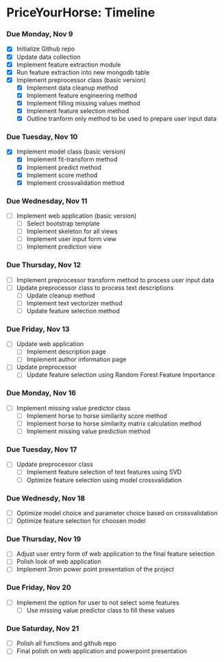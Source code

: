 # PriceYourHorse: Timeline
### Due Monday, Nov 9
-  [x] Initialize Github repo
-  [x] Update data collection
-  [x] Implement feature extraction module
-  [x] Run feature extraction into new mongodb table
-  [x] Implement preprocessor class (basic version)
	- [x] Implement data cleanup method
	- [x] Implement feature engineering method
	- [x] Implement filling missing values method
	- [x] Implement feature selection method
	- [x] Outline tranform only method to be used to prepare user input data

### Due Tuesday, Nov 10
- [x] Implement model class (basic version)
	- [x] Implement fit-transform method
	- [x] Implement predict method
	- [x] Implement score method
	- [x] Implement crossvalidation method

### Due Wednesday, Nov 11
- [ ] Implement web application (basic version)
	- [ ] Select bootstrap template
	- [ ] Implement skeleton for all views
	- [ ] Implement user input form view
	- [ ] Implement prediction view

### Due Thursday, Nov 12
- [ ] Implement preprocessor transform method to process user input data
- [ ] Update preprocessor class to process text descriptions
	- [ ] Update cleanup method
	- [ ] Implement text vectorizer method
	- [ ] Update feature selection method
	
### Due Friday, Nov 13
- [ ] Update web application
	- [ ] Implement description page
	- [ ] Implement author information page
- [ ] Update preprocessor
	- [ ] Update feature selection using Random Forest Feature Importance

### Due Monday, Nov 16
- [ ] Implement missing value predictor class
	- [ ] Implement horse to horse similarity score method
	- [ ] Implement horse to horse similarity matrix calculation method
	- [ ] Implement missing value prediction method

### Due Tuesday, Nov 17
- [ ] Update preprocessor class
	- [ ] Implement feature selection of text features using SVD
	- [ ] Optimize feature selection using model crossvalidation

### Due Wednesdy, Nov 18
- [ ] Optimize model choice and parameter choice based on crossvalidation
- [ ] Optimize feature selection for choosen model

### Due Thursday, Nov 19
- [ ] Adjust user entry form of web application to the final feature selection
- [ ] Polish look of web application
- [ ] Implement 3min power point presentation of the project

### Due Friday, Nov 20
- [ ] Implement the option for user to not select some features
	- [ ] Use missing value predictor class to fill these values

### Due Saturday, Nov 21
- [ ] Polish all functions and github repo
- [ ] Final polish on web application and powerpoint presentation